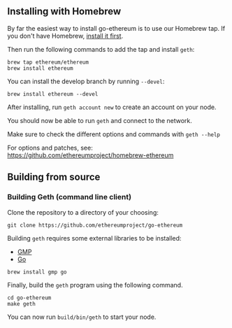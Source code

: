 ## Installing with Homebrew

By far the easiest way to install go-ethereum is to use our
Homebrew tap. If you don't have Homebrew, [install it first](http://brew.sh).

Then run the following commands to add the tap and install `geth`:

```shell
brew tap ethereum/ethereum
brew install ethereum
```

You can install the develop branch by running `--devel`:

```shell
brew install ethereum --devel
```

After installing, run `geth account new` to create an account on your node.

You should now be able to run `geth` and connect to the network.

Make sure to check the different options and commands with `geth --help`

For options and patches, see: https://github.com/ethereumproject/homebrew-ethereum

## Building from source

### Building Geth (command line client)

Clone the repository to a directory of your choosing:

```shell
git clone https://github.com/ethereumproject/go-ethereum
```

Building `geth` requires some external libraries to be installed:

* [GMP](https://gmplib.org)
* [Go](https://golang.org)

```shell
brew install gmp go
```

Finally, build the `geth` program using the following command.
```shell
cd go-ethereum
make geth
```

You can now run `build/bin/geth` to start your node.
